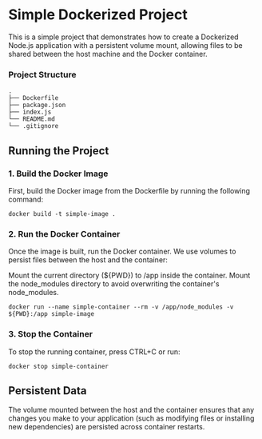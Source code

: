 # Simple Dockerized Project

This is a simple project that demonstrates how to create a Dockerized Node.js application with a persistent volume mount, allowing files to be shared between the host machine and the Docker container.

### Project Structure

```
.
├── Dockerfile
├── package.json
├── index.js
└── README.md
└── .gitignore
```

## Running the Project
### 1. Build the Docker Image

First, build the Docker image from the Dockerfile by running the following command:

```
docker build -t simple-image .
```

### 2. Run the Docker Container

Once the image is built, run the Docker container. We use volumes to persist files between the host and the container:

Mount the current directory (${PWD}) to /app inside the container.
Mount the node_modules directory to avoid overwriting the container's node_modules.

```
docker run --name simple-container --rm -v /app/node_modules -v ${PWD}:/app simple-image
````

### 3. Stop the Container

To stop the running container, press CTRL+C or run:

```
docker stop simple-container
```

## Persistent Data

The volume mounted between the host and the container ensures that any changes you make to your application (such as modifying files or installing new dependencies) are persisted across container restarts.